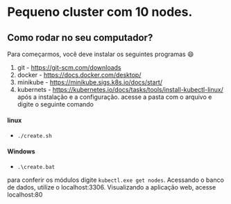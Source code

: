 # Pequeno cluster com 10 nodes.
## Como rodar no seu computador?
Para começarmos, você deve instalar os seguintes programas :smile:
1. git - https://git-scm.com/downloads
2. docker - https://docs.docker.com/desktop/
3. minikube - https://minikube.sigs.k8s.io/docs/start/
4. kubernets - https://kubernetes.io/docs/tasks/tools/install-kubectl-linux/
após a instalação e a configuração.
acesse a pasta com o arquivo e digite o seguinte comando
#### linux
+ `./create.sh`
#### Windows
+ `.\create.bat`

para conferir os módulos digite `kubectl.exe get nodes`.
Acessando o banco de dados, utilize o localhost:3306.
Visualizando a aplicação web, acesse localhost:80